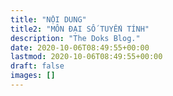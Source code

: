 ```yaml
---
title: "NỘI DUNG"
title2: "MÔN ĐẠI SỐ TUYẾN TÍNH"
description: "The Doks Blog."
date: 2020-10-06T08:49:55+00:00
lastmod: 2020-10-06T08:49:55+00:00
draft: false
images: []
---
```

